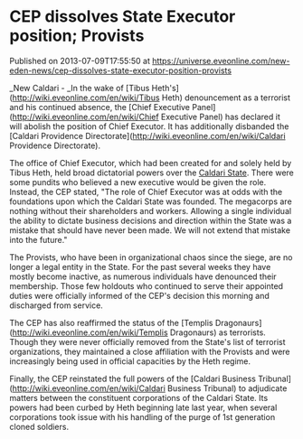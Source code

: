 # CEP dissolves State Executor position; Provists
Published on 2013-07-09T17:55:50 at https://universe.eveonline.com/new-eden-news/cep-dissolves-state-executor-position-provists

_New Caldari - _In the wake of [Tibus Heth's](http://wiki.eveonline.com/en/wiki/Tibus Heth) denouncement as a terrorist and his continued absence, the [Chief Executive Panel](http://wiki.eveonline.com/en/wiki/Chief Executive Panel) has declared it will abolish the position of Chief Executor. It has additionally disbanded the [Caldari Providence Directorate](http://wiki.eveonline.com/en/wiki/Caldari Providence Directorate).

The office of Chief Executor, which had been created for and solely held by Tibus Heth, held broad dictatorial powers over the [Caldari State](http://wiki.eveonline.com/en/wiki/Caldari). There were some pundits who believed a new executive would be given the role. Instead, the CEP stated, "The role of Chief Executor was at odds with the foundations upon which the Caldari State was founded. The megacorps are nothing without their shareholders and workers. Allowing a single individual the ability to dictate business decisions and direction within the State was a mistake that should have never been made. We will not  extend that mistake into the future."

The Provists, who have been in organizational chaos since the siege, are no longer a legal entity in the State. For the past several weeks they have mostly become inactive, as numerous individuals have denounced their membership. Those few holdouts who continued to serve their appointed duties were officially informed of the CEP's decision this morning and discharged from service.

The CEP has also reaffirmed the status of the [Templis Dragonaurs](http://wiki.eveonline.com/en/wiki/Templis Dragonaurs) as terrorists. Though they were never officially removed from the State's list of terrorist organizations, they maintained a close affiliation with the Provists and were increasingly being used in official capacities by the Heth regime.

Finally, the CEP reinstated the full powers of the [Caldari Business Tribunal](http://wiki.eveonline.com/en/wiki/Caldari Business Tribunal) to adjudicate matters between the constituent corporations of the Caldari State. Its powers had been curbed by Heth beginning late last year, when several corporations took issue with his handling of the purge of 1st generation cloned soldiers.
